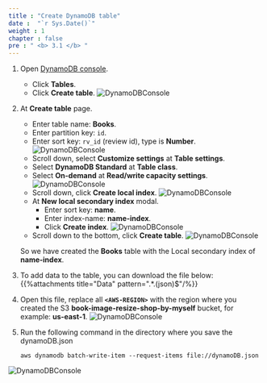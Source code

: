 ```yaml
---
title : "Create DynamoDB table"
date :  "`r Sys.Date()`" 
weight : 1
chapter : false
pre : " <b> 3.1 </b> "
---
```

1. Open [DynamoDB console](https://ap-southeast-1.console.aws.amazon.com/dynamodbv2/home?region=ap-southeast-1#dashboard).
    - Click **Tables**.
    - Click **Create table**.
![DynamoDBConsole](/images/temp/1/15.png?width=90pc)

2. At **Create table** page.
    - Enter table name: **Books**.
    - Enter partition key: `id`.
    - Enter sort key: `rv_id` (review id), type is **Number**.
  ![DynamoDBConsole](/images/temp/1/16.png?width=90pc)
    - Scroll down, select **Customize settings** at **Table settings**.
    - Select **DynamoDB Standard** at **Table class**.
    - Select **On-demand** at **Read/write capacity settings**.
  ![DynamoDBConsole](/images/temp/1/17.png?width=90pc)
    - Scroll down, click **Create local index**.
  ![DynamoDBConsole](/images/temp/1/18.png?width=90pc)
    - At **New local secondary index** modal.
      - Enter sort key: **name**.
      - Enter index-name: **name-index**.
      - Click **Create index**.
    ![DynamoDBConsole](/images/temp/1/19.png?width=90pc)
    - Scroll down to the bottom, click **Create table**.
    ![DynamoDBConsole](/images/temp/1/20.png?width=90pc)

    So we have created the **Books** table with the Local secondary index of **name-index**.

3. To add data to the table, you can download the file below:
{{%attachments title="Data" pattern=".*\.(json)$"/%}}

4. Open this file, replace all **`<AWS-REGION>`** with the region where you created the S3 **book-image-resize-shop-by-myself** bucket, for example: **us-east-1**.
![DynamoDBConsole](/images/temp/1/21.png?width=90pc)

5. Run the following command in the directory where you save the dynamoDB.json
    ```
    aws dynamodb batch-write-item --request-items file://dynamoDB.json
    ```
![DynamoDBConsole](/images/temp/1/22.png?width=90pc)